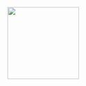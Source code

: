 <p align="center">
<a href="https://www.codewars.com/users/" target="_blank">
  <img width="165" src="https://www.codewars.com/users/Raiani/badges/micro" />
</a>
</p>
